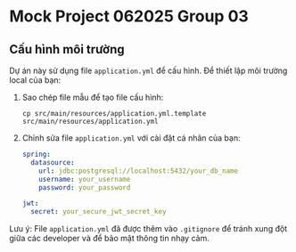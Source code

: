 # Mock Project 062025 Group 03

## Cấu hình môi trường

Dự án này sử dụng file `application.yml` để cấu hình. Để thiết lập môi trường local của bạn:

1. Sao chép file mẫu để tạo file cấu hình:
   ```
   cp src/main/resources/application.yml.template src/main/resources/application.yml
   ```

2. Chỉnh sửa file `application.yml` với cài đặt cá nhân của bạn:
   ```yaml
   spring:
     datasource:
       url: jdbc:postgresql://localhost:5432/your_db_name
       username: your_username
       password: your_password
   
   jwt:
     secret: your_secure_jwt_secret_key
   ```

Lưu ý: File `application.yml` đã được thêm vào `.gitignore` để tránh xung đột giữa các developer và để bảo mật thông tin nhạy cảm. 